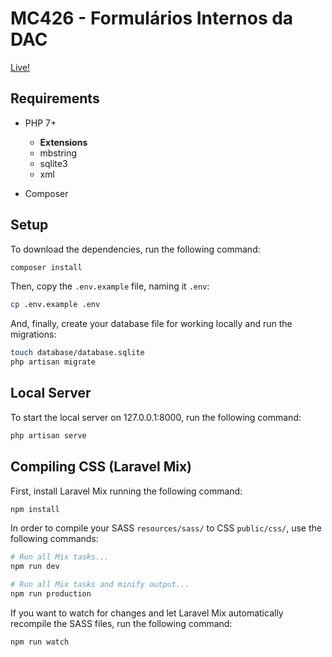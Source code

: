 # MC426 - Formulários Internos da DAC

[Live!](http://dac.rmob.is/)

## Requirements

- PHP 7+
  - **Extensions**
  - mbstring
  - sqlite3
  - xml

- Composer

## Setup

To download the dependencies, run the following command:

```bash
composer install
```

Then, copy the `.env.example` file, naming it `.env`:

```bash
cp .env.example .env
```

And, finally, create your database file for working locally and run the migrations:

```bash
touch database/database.sqlite
php artisan migrate
```

## Local Server

To start the local server on 127.0.0.1:8000, run the following command:

```bash
php artisan serve
```

## Compiling CSS (Laravel Mix)
First, install Laravel Mix running the following command:

```bash
npm install
```

In order to compile your SASS `resources/sass/` to CSS `public/css/`, use the following commands:

```bash
# Run all Mix tasks...
npm run dev

# Run all Mix tasks and minify output...
npm run production
```

If you want to watch for changes and let Laravel Mix automatically recompile the SASS files, run the following command:


```bash
npm run watch
```
